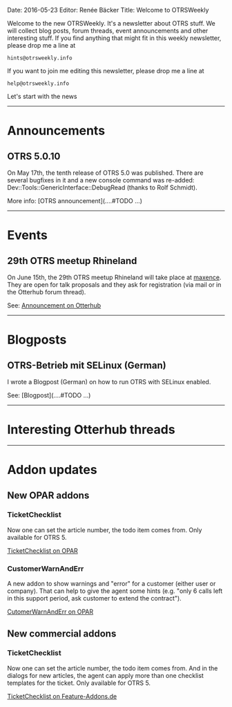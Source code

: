 Date: 2016-05-23
Editor: Renée Bäcker
Title: Welcome to OTRSWeekly


Welcome to the new OTRSWeekly. It's a newsletter about OTRS stuff. We will collect blog posts,
forum threads, event announcements and other interesting stuff. If you find anything that
might fit in this weekly newsletter, please drop me a line at 

`hints@otrsweekly.info`

If you want to join me editing this newsletter, please drop me a line at

`help@otrsweekly.info`

Let's start with the news

<hr>

# Announcements

## OTRS 5.0.10

On May 17th, the tenth release of OTRS 5.0 was published. There are several bugfixes in it and a new console command was re-added:  Dev::Tools::GenericInterface::DebugRead (thanks to Rolf Schmidt).

More info: [OTRS announcement](....#TODO ...)

<hr>

# Events

## 29th OTRS meetup Rhineland

On June 15th, the 29th OTRS meetup Rhineland will take place at [maxence](http://maxence.de/). They are open for talk proposals and they ask
for registration (via mail or in the Otterhub forum thread).

See: [Announcement on Otterhub](http://forums.otterhub.org/viewtopic.php?f=34&t=32211)

<hr>

# Blogposts

## OTRS-Betrieb mit SELinux (German)

I wrote a Blogpost (German) on how to run OTRS with SELinux enabled.

See: [Blogpost](....#TODO ...)

<hr>

# Interesting Otterhub threads

<hr>

# Addon updates

## New OPAR addons

### TicketChecklist

Now one can set the article number, the todo item comes from. Only available for OTRS 5.

[TicketChecklist on OPAR](http://opar.perl-services.de/dist/TicketChecklist)

### CustomerWarnAndErr

A new addon to show warnings and "error" for a customer (either user or company). That can
help to give the agent some hints (e.g. "only 6 calls left in this support period, ask customer to extend the contract").

[CutomerWarnAndErr on OPAR](http://opar.perl-services.de/dist/CustomerWarnAndErr)

## New commercial addons

### TicketChecklist

Now one can set the article number, the todo item comes from. And in the dialogs for new
articles, the agent can apply more than one checklist templates for the ticket.
Only available for OTRS 5.

[TicketChecklist on Feature-Addons.de](http://feature-addons.de/otrs/Ticket/TicketChecklist)

